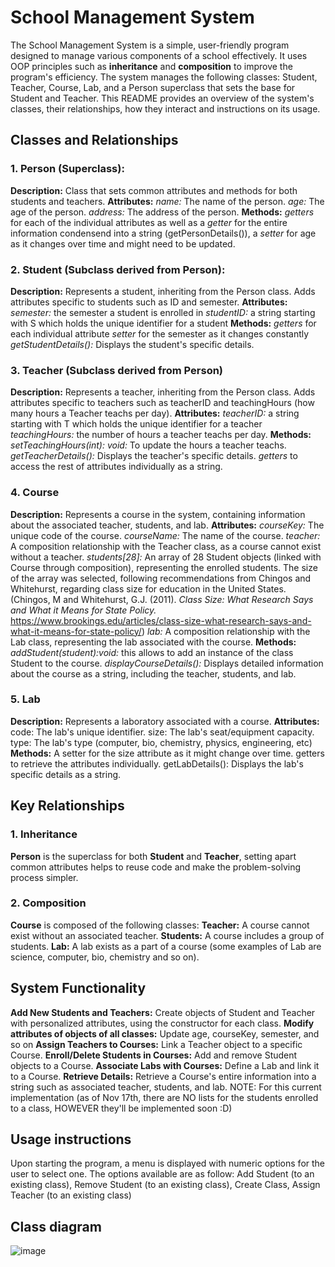 # School Management System
The School Management System is a simple, user-friendly program designed to manage various components of a school effectively. It uses OOP principles such as **inheritance** and **composition** to improve the program's efficiency. The system manages the following classes: Student, Teacher, Course, Lab, and a Person superclass that sets the base for Student and Teacher.
This README provides an overview of the system's classes, their relationships, how they interact and instructions on its usage.

## Classes and Relationships
### 1. Person (Superclass):
**Description:** Class that sets common attributes and methods for both students and teachers.
**Attributes:**
_name:_ The name of the person.
_age:_ The age of the person.
_address:_ The address of the person.
**Methods:**
_getters_ for each of the individual attributes as well as a _getter_ for the entire information condensend into a string (getPersonDetails()), a _setter_ for age as it changes over time and might need to be updated.

### 2. Student (Subclass derived from Person):
**Description:** Represents a student, inheriting from the Person class. Adds attributes specific to students such as ID and semester.
**Attributes:**
_semester:_ the semester a student is enrolled in
_studentID:_ a string starting with S which holds the unique identifier for a student
**Methods:**
_getters_ for each individual attribute
_setter_ for the semester as it changes constantly
_getStudentDetails():_ Displays the student's specific details.

### 3. Teacher (Subclass derived from Person)
**Description:** Represents a teacher, inheriting from the Person class. Adds attributes specific to teachers such as teacherID and teachingHours (how many hours a Teacher teachs per day).
**Attributes:**
_teacherID:_ a string starting with T which holds the unique identifier for a teacher
_teachingHours:_ the number of hours a teacher teachs per day.
**Methods:**
_setTeachingHours(int): void:_ To update the hours a teacher teachs.
_getTeacherDetails():_ Displays the teacher's specific details.
_getters_ to access the rest of attributes individually as a string.

### 4. Course
**Description:** Represents a course in the system, containing information about the associated teacher, students, and lab.
**Attributes:**
_courseKey:_ The unique code of the course. _courseName:_ The name of the course.
_teacher:_ A composition relationship with the Teacher class, as a course cannot exist without a teacher. _students[28]:_ An array of  28 Student objects (linked with Course through composition), representing the enrolled students. The size of the array was selected, following recommendations from Chingos and Whitehurst, regarding class size for education in the United States. (Chingos, M and Whitehurst, G.J. (2011). _Class Size: What Research Says and What it Means for State Policy._ https://www.brookings.edu/articles/class-size-what-research-says-and-what-it-means-for-state-policy/)
_lab:_ A composition relationship with the Lab class, representing the lab associated with the course.
**Methods:**
_addStudent(student):void:_ this  allows to add an instance of the class Student to the course. _displayCourseDetails():_ Displays detailed information about the course as a string, including the teacher, students, and lab.

### 5. Lab
**Description:** Represents a laboratory associated with a course.
**Attributes:**
code: The lab's unique identifier.
size: The lab's seat/equipment capacity.
type: The lab's type (computer, bio, chemistry, physics, engineering, etc)
**Methods:**
A setter for the size attribute as it might change over time.
getters to retrieve the attributes individually.
getLabDetails(): Displays the lab's specific details as a string.

## Key Relationships
### 1. Inheritance
**Person** is the superclass for both **Student** and **Teacher**, setting apart common attributes helps to reuse code and make the problem-solving process simpler.
### 2. Composition
**Course** is composed of the following classes:
**Teacher:** A course cannot exist without an associated teacher.
**Students:** A course includes a group of students.
**Lab:** A lab exists as a part of a course (some examples of Lab are science, computer, bio, chemistry and so on).

## System Functionality
**Add New Students and Teachers:** Create objects of Student and Teacher with personalized attributes, using the constructor for each class.
**Modify attributes of objects of all classes:** Update age, courseKey, semester, and so on
**Assign Teachers to Courses:** Link a Teacher object to a specific Course.
**Enroll/Delete Students in Courses:** Add and remove Student objects to a Course.
**Associate Labs with Courses:** Define a Lab and link it to a Course.
**Retrieve Details:** Retrieve a Course's entire information into a string such as associated teacher, students, and lab.
NOTE: 
For this current implementation (as of Nov 17th, there are NO lists for the students enrolled to a class, HOWEVER they'll be implemented soon :D)

## Usage instructions
Upon starting the program, a menu is displayed with numeric options for the user to select one. The options available are as follow: Add Student (to an existing class), Remove Student (to an existing class), Create Class, Assign Teacher (to an existing class)

## Class diagram
![image](https://github.com/user-attachments/assets/57b03ac2-25e9-4f8f-8c8d-11e598e96653)










